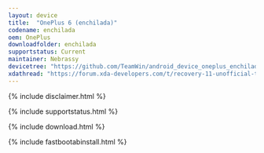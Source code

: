 ```yaml
---
layout: device
title:  "OnePlus 6 (enchilada)"
codename: enchilada
oem: OnePlus
downloadfolder: enchilada
supportstatus: Current
maintainer: Nebrassy
devicetree: "https://github.com/TeamWin/android_device_oneplus_enchilada"
xdathread: "https://forum.xda-developers.com/t/recovery-11-unofficial-teamwin-recovery-project.4306803/"
---
```


{% include disclaimer.html %}

{% include supportstatus.html %}

{% include download.html %}

{% include fastbootabinstall.html %}
